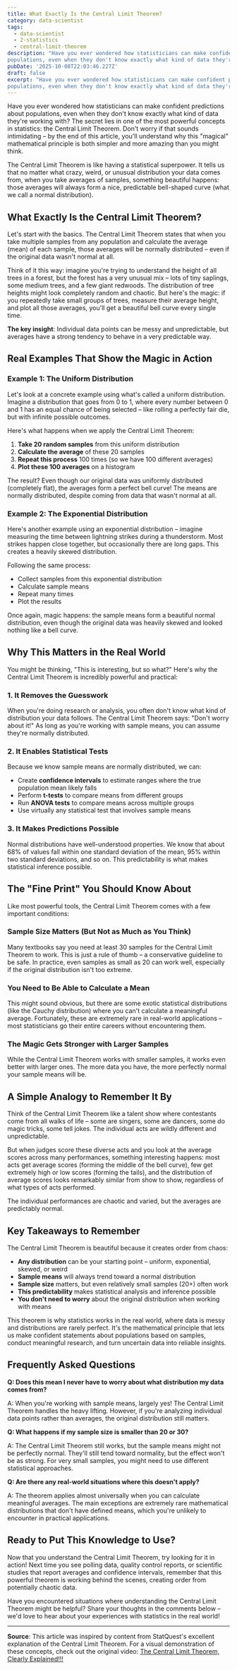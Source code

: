 ```yaml
---
title: What Exactly Is the Central Limit Theorem?
category: data-scientist
tags:
  - data-scientist
  - 2-statistics
  - central-limit-theorem
description: "Have you ever wondered how statisticians can make confident predictions about
populations, even when they don't know exactly what kind of data they're..."
pubDate: '2025-10-08T22:03:46.227Z'
draft: false
excerpt: "Have you ever wondered how statisticians can make confident predictions about
populations, even when they don't know exactly what kind of data they're..."
---
```


Have you ever wondered how statisticians can make confident predictions about populations, even when they don't know exactly what kind of data they're working with? The secret lies in one of the most powerful concepts in statistics: the Central Limit Theorem. Don't worry if that sounds intimidating – by the end of this article, you'll understand why this "magical" mathematical principle is both simpler and more amazing than you might think.

The Central Limit Theorem is like having a statistical superpower. It tells us that no matter what crazy, weird, or unusual distribution your data comes from, when you take averages of samples, something beautiful happens: those averages will always form a nice, predictable bell-shaped curve (what we call a normal distribution).

## What Exactly Is the Central Limit Theorem?

Let's start with the basics. The Central Limit Theorem states that when you take multiple samples from any population and calculate the average (mean) of each sample, those averages will be normally distributed – even if the original data wasn't normal at all.

Think of it this way: imagine you're trying to understand the height of all trees in a forest, but the forest has a very unusual mix – lots of tiny saplings, some medium trees, and a few giant redwoods. The distribution of tree heights might look completely random and chaotic. But here's the magic: if you repeatedly take small groups of trees, measure their average height, and plot all those averages, you'll get a beautiful bell curve every single time.

**The key insight**: Individual data points can be messy and unpredictable, but averages have a strong tendency to behave in a very predictable way.

## Real Examples That Show the Magic in Action

### Example 1: The Uniform Distribution

Let's look at a concrete example using what's called a uniform distribution. Imagine a distribution that goes from 0 to 1, where every number between 0 and 1 has an equal chance of being selected – like rolling a perfectly fair die, but with infinite possible outcomes.

Here's what happens when we apply the Central Limit Theorem:

1. **Take 20 random samples** from this uniform distribution
2. **Calculate the average** of these 20 samples
3. **Repeat this process** 100 times (so we have 100 different averages)
4. **Plot these 100 averages** on a histogram

The result? Even though our original data was uniformly distributed (completely flat), the averages form a perfect bell curve! The means are normally distributed, despite coming from data that wasn't normal at all.

### Example 2: The Exponential Distribution

Here's another example using an exponential distribution – imagine measuring the time between lightning strikes during a thunderstorm. Most strikes happen close together, but occasionally there are long gaps. This creates a heavily skewed distribution.

Following the same process:

- Collect samples from this exponential distribution
- Calculate sample means
- Repeat many times
- Plot the results

Once again, magic happens: the sample means form a beautiful normal distribution, even though the original data was heavily skewed and looked nothing like a bell curve.

## Why This Matters in the Real World

You might be thinking, "This is interesting, but so what?" Here's why the Central Limit Theorem is incredibly powerful and practical:

### 1. **It Removes the Guesswork**

When you're doing research or analysis, you often don't know what kind of distribution your data follows. The Central Limit Theorem says: "Don't worry about it!" As long as you're working with sample means, you can assume they're normally distributed.

### 2. **It Enables Statistical Tests**

Because we know sample means are normally distributed, we can:

- Create **confidence intervals** to estimate ranges where the true population mean likely falls
- Perform **t-tests** to compare means from different groups
- Run **ANOVA tests** to compare means across multiple groups
- Use virtually any statistical test that involves sample means

### 3. **It Makes Predictions Possible**

Normal distributions have well-understood properties. We know that about 68% of values fall within one standard deviation of the mean, 95% within two standard deviations, and so on. This predictability is what makes statistical inference possible.

## The "Fine Print" You Should Know About

Like most powerful tools, the Central Limit Theorem comes with a few important conditions:

### Sample Size Matters (But Not as Much as You Think)

Many textbooks say you need at least 30 samples for the Central Limit Theorem to work. This is just a rule of thumb – a conservative guideline to be safe. In practice, even samples as small as 20 can work well, especially if the original distribution isn't too extreme.

### You Need to Be Able to Calculate a Mean

This might sound obvious, but there are some exotic statistical distributions (like the Cauchy distribution) where you can't calculate a meaningful average. Fortunately, these are extremely rare in real-world applications – most statisticians go their entire careers without encountering them.

### The Magic Gets Stronger with Larger Samples

While the Central Limit Theorem works with smaller samples, it works even better with larger ones. The more data you have, the more perfectly normal your sample means will be.

## A Simple Analogy to Remember It By

Think of the Central Limit Theorem like a talent show where contestants come from all walks of life – some are singers, some are dancers, some do magic tricks, some tell jokes. The individual acts are wildly different and unpredictable.

But when judges score these diverse acts and you look at the average scores across many performances, something interesting happens: most acts get average scores (forming the middle of the bell curve), few get extremely high or low scores (forming the tails), and the distribution of average scores looks remarkably similar from show to show, regardless of what types of acts performed.

The individual performances are chaotic and varied, but the averages are predictably normal.

## Key Takeaways to Remember

The Central Limit Theorem is beautiful because it creates order from chaos:

- **Any distribution** can be your starting point – uniform, exponential, skewed, or weird
- **Sample means** will always trend toward a normal distribution
- **Sample size** matters, but even relatively small samples (20+) often work
- **This predictability** makes statistical analysis and inference possible
- **You don't need to worry** about the original distribution when working with means

This theorem is why statistics works in the real world, where data is messy and distributions are rarely perfect. It's the mathematical principle that lets us make confident statements about populations based on samples, conduct meaningful research, and turn uncertain data into reliable insights.

## Frequently Asked Questions

**Q: Does this mean I never have to worry about what distribution my data comes from?**

A: When you're working with sample means, largely yes! The Central Limit Theorem handles the heavy lifting. However, if you're analyzing individual data points rather than averages, the original distribution still matters.

**Q: What happens if my sample size is smaller than 20 or 30?**

A: The Central Limit Theorem still works, but the sample means might not be perfectly normal. They'll still tend toward normality, but the effect won't be as strong. For very small samples, you might need to use different statistical approaches.

**Q: Are there any real-world situations where this doesn't apply?**

A: The theorem applies almost universally when you can calculate meaningful averages. The main exceptions are extremely rare mathematical distributions that don't have defined means, which you're unlikely to encounter in practical applications.

## Ready to Put This Knowledge to Use?

Now that you understand the Central Limit Theorem, try looking for it in action! Next time you see polling data, quality control reports, or scientific studies that report averages and confidence intervals, remember that this powerful theorem is working behind the scenes, creating order from potentially chaotic data.

Have you encountered situations where understanding the Central Limit Theorem might be helpful? Share your thoughts in the comments below – we'd love to hear about your experiences with statistics in the real world!

---

**Source**: This article was inspired by content from StatQuest's excellent explanation of the Central Limit Theorem. For a visual demonstration of these concepts, check out the original video: [The Central Limit Theorem, Clearly Explained!!!](https://www.youtube.com/watch?v=YAlJCEDH2uY)
